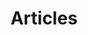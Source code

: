 ---
layout: home
permalink: /articles/index.html
title: "Articles"
tags: [blog, articles, posts]
---